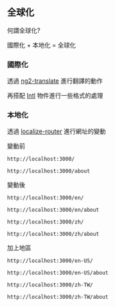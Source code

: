 ## 全球化

何謂全球化?

國際化 + 本地化 = 全球化

### 國際化

透過 [ng2-translate](https://github.com/ocombe/ng2-translate) 進行翻譯的動作

再搭配 [Intl](https://www.ecma-international.org/ecma-402/1.0/) 物件進行一些格式的處理

### 本地化

透過 [localize-router](https://github.com/Greentube/localize-router) 進行網址的變動

變動前

`http://localhost:3000/`

`http://localhost:3000/about`

變動後

`http://localhost:3000/en/`

`http://localhost:3000/en/about`

`http://localhost:3000/zh/`

`http://localhost:3000/zh/about`

加上地區

`http://localhost:3000/en-US/`

`http://localhost:3000/en-US/about`

`http://localhost:3000/zh-TW/`

`http://localhost:3000/zh-TW/about`
